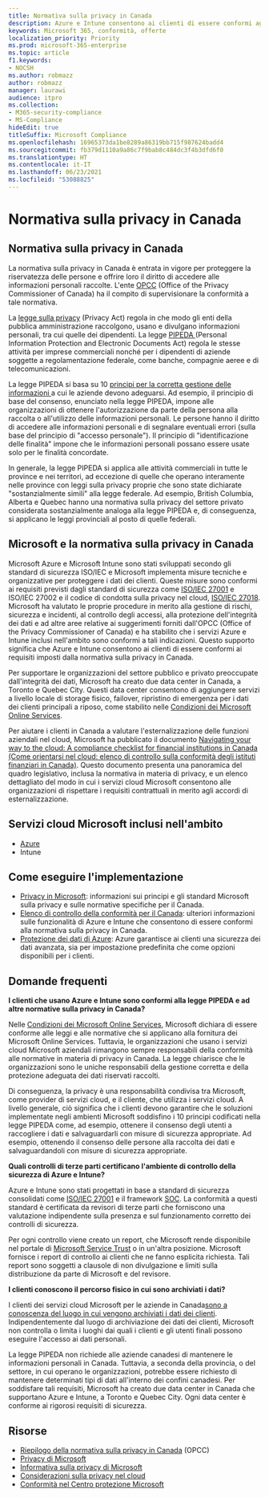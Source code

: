 ```yaml
---
title: Normativa sulla privacy in Canada
description: Azure e Intune consentono ai clienti di essere conformi agli obblighi di legge sulla privacy in Canada.
keywords: Microsoft 365, conformità, offerte
localization_priority: Priority
ms.prod: microsoft-365-enterprise
ms.topic: article
f1.keywords:
- NOCSH
ms.author: robmazz
author: robmazz
manager: laurawi
audience: itpro
ms.collection:
- M365-security-compliance
- MS-Compliance
hideEdit: true
titleSuffix: Microsoft Compliance
ms.openlocfilehash: 16965373da1be8289a86319bb715f987624badd4
ms.sourcegitcommit: fb379d1110a9a86c7f9bab8c484dc3f4b3dfd6f0
ms.translationtype: HT
ms.contentlocale: it-IT
ms.lasthandoff: 06/23/2021
ms.locfileid: "53088825"
---
```

# <a name="canadian-privacy-laws"></a>Normativa sulla privacy in Canada

## <a name="about-canadian-privacy-laws"></a>Normativa sulla privacy in Canada

La normativa sulla privacy in Canada è entrata in vigore per proteggere la riservatezza delle persone e offrire loro il diritto di accedere alle informazioni personali raccolte. L'ente [OPCC](https://www.priv.gc.ca/en/privacy-topics/privacy-laws-in-canada/02_05_d_15/) (Office of the Privacy Commissioner of Canada) ha il compito di supervisionare la conformità a tale normativa.

La [legge sulla privacy](https://privacy.microsoft.com/it-IT/#heading-0-0-2-1) (Privacy Act) regola in che modo gli enti della pubblica amministrazione raccolgono, usano e divulgano informazioni personali, tra cui quelle dei dipendenti. La legge [PIPEDA ](https://www.priv.gc.ca/en/privacy-topics/privacy-laws-in-canada/the-personal-information-protection-and-electronic-documents-act-pipeda/) (Personal Information Protection and Electronic Documents Act) regola le stesse attività per imprese commerciali nonché per i dipendenti di aziende soggette a regolamentazione federale, come banche, compagnie aeree e di telecomunicazioni.

La legge PIPEDA si basa su 10 [principi per la corretta gestione delle informazioni ](https://www.priv.gc.ca/en/privacy-topics/privacy-laws-in-canada/the-personal-information-protection-and-electronic-documents-act-pipeda/p_principle/) a cui le aziende devono adeguarsi. Ad esempio, il principio di base del consenso, enunciato nella legge PIPEDA, impone alle organizzazioni di ottenere l'autorizzazione da parte della persona alla raccolta o all'utilizzo delle informazioni personali. Le persone hanno il diritto di accedere alle informazioni personali e di segnalare eventuali errori (sulla base del principio di "accesso personale"). Il principio di "identificazione delle finalità" impone che le informazioni personali possano essere usate solo per le finalità concordate.

In generale, la legge PIPEDA si applica alle attività commerciali in tutte le province e nei territori, ad eccezione di quelle che operano interamente nelle province con leggi sulla privacy proprie che sono state dichiarate "sostanzialmente simili" alla legge federale. Ad esempio, British Columbia, Alberta e Quebec hanno una normativa sulla privacy del settore privato considerata sostanzialmente analoga alla legge PIPEDA e, di conseguenza, si applicano le leggi provinciali al posto di quelle federali.

## <a name="microsoft-and-canadian-privacy-laws"></a>Microsoft e la normativa sulla privacy in Canada

Microsoft Azure e Microsoft Intune sono stati sviluppati secondo gli standard di sicurezza ISO/IEC e Microsoft implementa misure tecniche e organizzative per proteggere i dati dei clienti. Queste misure sono conformi ai requisiti previsti dagli standard di sicurezza come [ISO/IEC 27001](offering-iso-27001.md) e ISO/IEC 27002 e il codice di condotta sulla privacy nel cloud, [ISO/IEC 27018](offering-ISO-27018.md). Microsoft ha valutato le proprie procedure in merito alla gestione di rischi, sicurezza e incidenti, al controllo degli accessi, alla protezione dell'integrità dei dati e ad altre aree relative ai suggerimenti forniti dall'OPCC (Office of the Privacy Commissioner of Canada) e ha stabilito che i servizi Azure e Intune inclusi nell'ambito sono conformi a tali indicazioni. Questo supporto significa che Azure e Intune consentono ai clienti di essere conformi ai requisiti imposti dalla normativa sulla privacy in Canada.

Per supportare le organizzazioni del settore pubblico e privato preoccupate dall'integrità dei dati, Microsoft ha creato due data center in Canada, a Toronto e Quebec City. Questi data center consentono di aggiungere servizi a livello locale di storage fisico, failover, ripristino di emergenza per i dati dei clienti principali a riposo, come stabilito nelle [Condizioni dei Microsoft Online Services](https://www.microsoftvolumelicensing.com/DocumentSearch.aspx?Mode=3&DocumentTypeId=31).

Per aiutare i clienti in Canada a valutare l'esternalizzazione delle funzioni aziendali nel cloud, Microsoft ha pubblicato il documento [Navigating your way to the cloud: A compliance checklist for financial institutions in Canada (Come orientarsi nel cloud: elenco di controllo sulla conformità degli istituti finanziari in Canada)](https://servicetrust.microsoft.com/Documents/TrustDocuments?command=Download&downloadType=Document&downloadId=626fb641-9dca-45c0-abaf-0a7849c15f81&docTab=6d000410-c9e9-11e7-9a91-892aae8839ad_Compliance_Guides). Questo documento presenta una panoramica del quadro legislativo, inclusa la normativa in materia di privacy, e un elenco dettagliato del modo in cui i servizi cloud Microsoft consentono alle organizzazioni di rispettare i requisiti contrattuali in merito agli accordi di esternalizzazione.

## <a name="microsoft-in-scope-cloud-services"></a>Servizi cloud Microsoft inclusi nell'ambito

- [Azure](https://gallery.technet.microsoft.com/Overview-of-Azure-c1be3942)
- Intune

## <a name="how-to-implement"></a>Come eseguire l'implementazione

- [Privacy in Microsoft](https://www.microsoft.com/download/details.aspx?id=55710): informazioni sui principi e gli standard Microsoft sulla privacy e sulle normative specifiche per il Canada.
- [Elenco di controllo della conformità per il Canada](https://servicetrust.microsoft.com/Documents/TrustDocuments?command=Download&downloadType=Document&downloadId=626fb641-9dca-45c0-abaf-0a7849c15f81&docTab=6d000410-c9e9-11e7-9a91-892aae8839ad_Compliance_Guides): ulteriori informazioni sulle funzionalità di Azure e Intune che consentono di essere conformi alla normativa sulla privacy in Canada.
- [Protezione dei dati di Azure](/azure/security/fundamentals/protection-customer-data): Azure garantisce ai clienti una sicurezza dei dati avanzata, sia per impostazione predefinita che come opzioni disponibili per i clienti.

## <a name="frequently-asked-questions"></a>Domande frequenti

**I clienti che usano Azure e Intune sono conformi alla legge PIPEDA e ad altre normative sulla privacy in Canada?**

Nelle [Condizioni dei Microsoft Online Services](https://www.microsoftvolumelicensing.com/DocumentSearch.aspx?Mode=3&DocumentTypeId=31), Microsoft dichiara di essere conforme alle leggi e alle normative che si applicano alla fornitura dei Microsoft Online Services. Tuttavia, le organizzazioni che usano i servizi cloud Microsoft aziendali rimangono sempre responsabili della conformità alle normative in materia di privacy in Canada. La legge chiarisce che le organizzazioni sono le uniche responsabili della gestione corretta e della protezione adeguata dei dati riservati raccolti.  

Di conseguenza, la privacy è una responsabilità condivisa tra Microsoft, come provider di servizi cloud, e il cliente, che utilizza i servizi cloud. A livello generale, ciò significa che i clienti devono garantire che le soluzioni implementate negli ambienti Microsoft soddisfino i 10 principi codificati nella legge PIPEDA come, ad esempio, ottenere il consenso degli utenti a raccogliere i dati e salvaguardarli con misure di sicurezza appropriate. Ad esempio, ottenendo il consenso delle persone alla raccolta dei dati e salvaguardandoli con misure di sicurezza appropriate.

**Quali controlli di terze parti certificano l'ambiente di controllo della sicurezza di Azure e Intune?**

Azure e Intune sono stati progettati in base a standard di sicurezza consolidati come [ISO/IEC 27001](offering-ISO-27001.md) e il framework [SOC](https://privacy.microsoft.com/privacystatement). La conformità a questi standard è certificata da revisori di terze parti che forniscono una valutazione indipendente sulla presenza e sul funzionamento corretto dei controlli di sicurezza.  

Per ogni controllo viene creato un report, che Microsoft rende disponibile nel portale di [Microsoft Service Trust](https://servicetrust.microsoft.com/) o in un'altra posizione. Microsoft fornisce i report di controllo ai clienti che ne fanno esplicita richiesta. Tali report sono soggetti a clausole di non divulgazione e limiti sulla distribuzione da parte di Microsoft e del revisore.

**I clienti conoscono il percorso fisico in cui sono archiviati i dati?**

I clienti dei servizi cloud Microsoft per le aziende in Canada[sono a conoscenza del luogo in cui vengono archiviati i dati dei clienti](https://www.microsoft.com/trust-center/privacy/data-location). Indipendentemente dal luogo di archiviazione dei dati dei clienti, Microsoft non controlla o limita i luoghi dai quali i clienti e gli utenti finali possono eseguire l'accesso ai dati personali.  

La legge PIPEDA non richiede alle aziende canadesi di mantenere le informazioni personali in Canada. Tuttavia, a seconda della provincia, o del settore, in cui operano le organizzazioni, potrebbe essere richiesto di mantenere determinati tipi di dati all'interno dei confini canadesi. Per soddisfare tali requisiti, Microsoft ha creato due data center in Canada che supportano Azure e Intune, a Toronto e Quebec City. Ogni data center è conforme ai rigorosi requisiti di sicurezza.

## <a name="resources"></a>Risorse

- [Riepilogo della normativa sulla privacy in Canada](https://gallery.technet.microsoft.com/Overview-of-Azure-c1be3942) (OPCC)
- [Privacy di Microsoft](https://privacy.microsoft.com)
- [Informativa sulla privacy di Microsoft](https://privacy.microsoft.com/privacystatement)
- [Considerazioni sulla privacy nel cloud](https://download.microsoft.com/download/0/9/D/09DE47F6-F9E5-4C14-B9E8-E8119A130ACC/Privacy_considerations_in_the_cloud.pdf)
- [Conformità nel Centro protezione Microsoft](https://www.microsoft.com/trust-center/compliance/compliance-overview)
